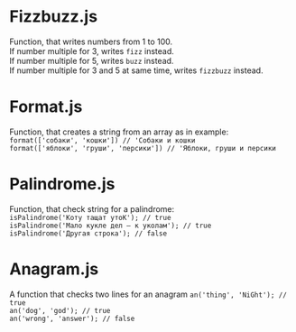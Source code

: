 # Fizzbuzz.js
Function, that writes numbers from 1 to 100.  
If number multiple for 3, writes `fizz` instead.  
If number multiple for 5, writes `buzz` instead.  
If number multiple for 3 and 5 at same time, writes `fizzbuzz` instead.  

# Format.js
Function, that creates a string from an array as in example:  
`format(['собаки', 'кошки']) // 'Собаки и кошки`  
`format(['яблоки', 'груши', 'персики']) // 'Яблоки, груши и персики`  

# Palindrome.js
Function, that check string for a palindrome:  
`isPalindrome('Коту тащат утоК'); // true`  
`isPalindrome('Мало кукле дел – к уколам'); // true`  
`isPalindrome('Другая строка'); // false`  

# Anagram.js
A function that checks two lines for an anagram
`an('thing', 'NiGht'); // true`  
`an('dog', 'god'); // true`  
`an('wrong', 'answer'); // false`  